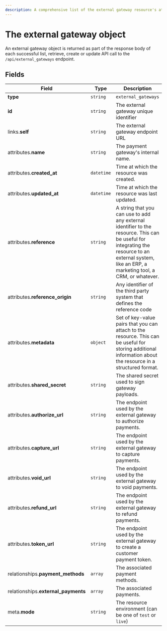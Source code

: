 ```yaml
---
description: A comprehensive list of the external gateway resource's attributes and relationships
---
```


# The external gateway object

An external gateway object is returned as part of the response body of each successful list, retrieve, create or update API call to the `/api/external_gateways` endpoint.

## Fields

| Field          | Type     | Description                                  |
| -------------- | -------- | -------------------------------------------- |
| **type**       | `string` | `external_gateways`                        |
| **id**         | `string` | The external gateway unique identifier  |
| links.**self** | `string` | The external gateway endpoint URL       |
| attributes.**name** | `string` | The payment gateway's internal name. |
| attributes.**created_at** | `datetime` | Time at which the resource was created. |
| attributes.**updated_at** | `datetime` | Time at which the resource was last updated. |
| attributes.**reference** | `string` | A string that you can use to add any external identifier to the resource. This can be useful for integrating the resource to an external system, like an ERP, a marketing tool, a CRM, or whatever. |
| attributes.**reference_origin** | `string` | Any identifier of the third party system that defines the reference code |
| attributes.**metadata** | `object` | Set of key-value pairs that you can attach to the resource. This can be useful for storing additional information about the resource in a structured format. |
| attributes.**shared_secret** | `string` | The shared secret used to sign gateway payloads. |
| attributes.**authorize_url** | `string` | The endpoint used by the external gateway to authorize payments. |
| attributes.**capture_url** | `string` | The endpoint used by the external gateway to capture payments. |
| attributes.**void_url** | `string` | The endpoint used by the external gateway to void payments. |
| attributes.**refund_url** | `string` | The endpoint used by the external gateway to refund payments. |
| attributes.**token_url** | `string` | The endpoint used by the external gateway to create a customer payment token. |
| relationships.**payment_methods** | `array` | The associated payment methods. |
| relationships.**external_payments** | `array` | The associated payments. |
| meta.**mode** | `string` | The resource environment \(can be one of `test` or `live`\) |

